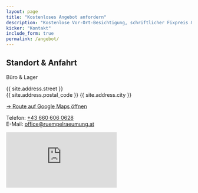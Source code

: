```yaml
---
layout: page
title: "Kostenloses Angebot anfordern"
description: "Kostenlose Vor-Ort-Besichtigung, schriftlicher Fixpreis & Wertausgleich. Nutzen Sie das Formular oder rufen Sie uns an."
kicker: "Kontakt"
include_form: true
permalink: /angebot/
---
```

## Standort & Anfahrt

<div class="mt-6 grid gap-6 md:grid-cols-2 lg:grid-cols-[minmax(240px,320px)_minmax(0,1fr)] md:items-start">
  <div class="rounded-2xl bg-white p-6 shadow-lg ring-1 ring-primary/10 md:max-w-md">
    <p class="text-sm font-semibold uppercase tracking-widest text-primary-light">Büro &amp; Lager</p>
    <p class="mt-2 text-2xl font-bold text-primary">{{ site.address.street }}<br/>{{ site.address.postal_code }} {{ site.address.city }}</p>
    <a class="mt-4 inline-flex items-center gap-2 text-primary-light font-semibold hover:text-primary" href="https://www.google.com/maps/place//data=!4m2!3m1!1s0x476da9fcc44b0a53:0x510d61446bd59dd?sa=X&amp;ved=1t:8290&amp;ictx=111" target="_blank" rel="noopener">
      <span aria-hidden="true">&rarr;</span> Route auf Google Maps öffnen
    </a>
    <p class="mt-4 text-base text-gray-700">
      <span class="font-semibold text-primary">Telefon:</span>
      <a class="hover:text-primary-light" href="tel:+436606060628">+43 660 606 0628</a><br/>
      <span class="font-semibold text-primary">E-Mail:</span>
      <a class="hover:text-primary-light" href="mailto:office@ruempelraeumung.at">office@ruempelraeumung.at</a>
    </p>
  </div>
  <div class="overflow-hidden rounded-3xl shadow-2xl ring-1 ring-primary/10">
    <iframe class="block h-[320px] w-full md:h-[520px] lg:h-[600px]" title="Standort von Rümpel Räumung auf Google Maps" src="https://www.google.com/maps/embed?pb=!1m18!1m12!1m3!1d2656.4954832794815!2d16.34020867709499!3d48.25483864298943!2m3!1f0!2f0!3f0!3m2!1i1024!2i768!4f13.1!3m3!1m2!1s0x476da9fcc44b0a53%3A0x510d61446bd59dd!2zUsO8bXBlbCBSw6R1bXVuZw!5e0!3m2!1sde!2sat!4v1760612142601!5m2!1sde!2sat" style="border:0;" loading="lazy" allowfullscreen="" referrerpolicy="no-referrer-when-downgrade"></iframe>
  </div>
</div>
